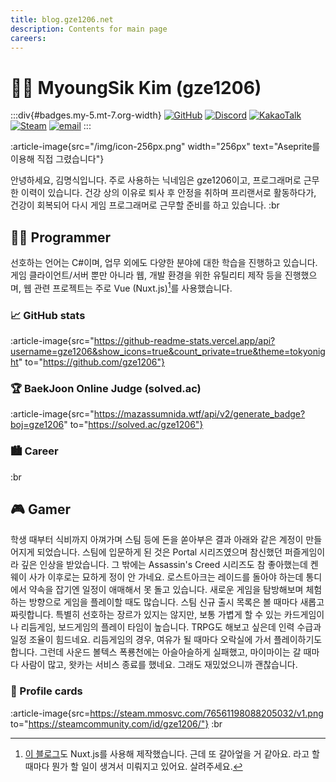 ```yaml
---
title: blog.gze1206.net
description: Contents for main page
careers:
---
```

# 🙋‍♂️ MyoungSik Kim (gze1206)

:::div{#badges.my-5.mt-7.org-width}
[![GitHub](https://badgen.net/badge/GitHub/gze1206/dark?icon=github&labelColor=212121&color=525252)](https://github.com/gze1206) [![Discord](https://badgen.net/badge/Discord/gze1206/dark?icon=discord&labelColor=5865F2&color=525252)](https://discord.com) [![KakaoTalk](https://img.shields.io/badge/KakaoTalk-ggzzzeze-default?logo=KakaoTalk&logoColor=black&labelColor=FFE01B&color=525252)](https://open.kakao.com/me/gze1206) [![Steam](https://img.shields.io/badge/Steam-gze1206-default?logo=Steam&logoColor=white&labelColor=000000&color=525252)](https://steamcommunity.com/id/gze1206/) [![email](https://img.shields.io/badge/email-gze1206@kakao.com-default?logo=Mail.Ru&logoColor=black&labelColor=FFE01B&color=525252)](mailto://gze1206@kakao.com)
:::

:article-image{src="/img/icon-256px.png" width="256px" text="Aseprite를 이용해 직접 그렸습니다"}

안녕하세요, 김명식입니다.
주로 사용하는 닉네임은 gze1206이고, 프로그래머로 근무한 이력이 있습니다.
건강 상의 이유로 퇴사 후 안정을 취하며 프리랜서로 활동하다가, 건강이 회복되어 다시 게임 프로그래머로 근무할 준비를 하고 있습니다.
:br

## 👨‍💻 Programmer
선호하는 언어는 C#이며, 업무 외에도 다양한 분야에 대한 학습을 진행하고 있습니다.
게임 클라이언트/서버 뿐만 아니라 웹, 개발 환경을 위한 유틸리티 제작 등을 진행했으며, 웹 관련 프로젝트는 주로 Vue (Nuxt.js)[^1]를 사용했습니다.

[^1]: [이 블로그](https://github.com/gze1206/blog.gze1206.net)도 Nuxt.js를 사용해 제작했습니다. 근데 또 갈아엎을 거 같아요. 라고 할 때마다 뭔가 할 일이 생겨서 미뤄지고 있어요. 살려주세요.

### 📈 GitHub stats
:article-image{src="https://github-readme-stats.vercel.app/api?username=gze1206&show_icons=true&count_private=true&theme=tokyonight" to="https://github.com/gze1206"}

### 🏆 BaekJoon Online Judge (solved.ac)
:article-image{src="https://mazassumnida.wtf/api/v2/generate_badge?boj=gze1206" to="https://solved.ac/gze1206"}

### 🏙 Career
<CareerList :careers="careers"></CareerList>
:br

## 🎮 Gamer
학생 때부터 식비까지 아껴가며 스팀 등에 돈을 쏟아부은 결과 아래와 같은 계정이 만들어지게 되었습니다.
스팀에 입문하게 된 것은 Portal 시리즈였으며 참신했던 퍼즐게임이라 깊은 인상을 받았습니다.
그 밖에는 Assassin's Creed 시리즈도 참 좋아했는데 켄웨이 사가 이후로는 묘하게 정이 안 가네요.
로스트아크는 레이드를 돌아야 하는데 통디에서 약속을 잡기엔 일정이 애매해서 못 돌고 있습니다.
새로운 게임을 탐방해보며 체험하는 방향으로 게임을 플레이할 때도 많습니다. 스팀 신규 출시 목록은 볼 때마다 새롭고 짜릿합니다.
특별히 선호하는 장르가 있지는 않지만, 보통 가볍게 할 수 있는 카드게임이나 리듬게임, 보드게임의 플레이 타임이 높습니다. TRPG도 해보고 싶은데 인력 수급과 일정 조율이 힘드네요.
리듬게임의 경우, 여유가 될 때마다 오락실에 가서 플레이하기도 합니다.
그런데 사운드 볼텍스 폭룡천에는 아슬아슬하게 실패했고, 마이마이는 갈 때마다 사람이 많고, 왓카는 서비스 종료를 했네요. 그래도 재밌었으니까 괜찮습니다.

### 💸 Profile cards
:article-image{src=https://steam.mmosvc.com/76561198088205032/v1.png to="https://steamcommunity.com/id/gze1206/"}
:br
